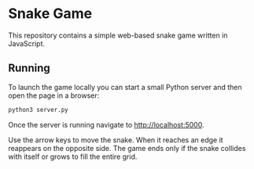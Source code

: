 # Snake Game

This repository contains a simple web-based snake game written in JavaScript.

## Running

To launch the game locally you can start a small Python server and then open the page in a browser:

```bash
python3 server.py
```

Once the server is running navigate to [http://localhost:5000](http://localhost:5000).

Use the arrow keys to move the snake. When it reaches an edge it reappears on
the opposite side. The game ends only if the snake collides with itself or
grows to fill the entire grid.

